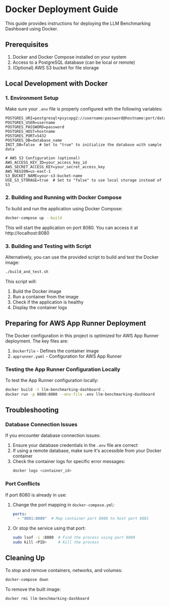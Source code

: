# Docker Deployment Guide

This guide provides instructions for deploying the LLM Benchmarking Dashboard using Docker.

## Prerequisites

1. Docker and Docker Compose installed on your system
2. Access to a PostgreSQL database (can be local or remote)
3. (Optional) AWS S3 bucket for file storage

## Local Development with Docker

### 1. Environment Setup

Make sure your `.env` file is properly configured with the following variables:

```
POSTGRES_URI=postgresql+psycopg2://username:password@hostname:port/database
POSTGRES_USER=username
POSTGRES_PASSWORD=password
POSTGRES_HOST=hostname
POSTGRES_PORT=5432
POSTGRES_DB=database_name
INIT_DB=false  # Set to "true" to initialize the database with sample data

# AWS S3 Configuration (optional)
AWS_ACCESS_KEY_ID=your_access_key_id
AWS_SECRET_ACCESS_KEY=your_secret_access_key
AWS_REGION=us-east-1
S3_BUCKET_NAME=your-s3-bucket-name
USE_S3_STORAGE=true  # Set to "false" to use local storage instead of S3
```

### 2. Building and Running with Docker Compose

To build and run the application using Docker Compose:

```bash
docker-compose up --build
```

This will start the application on port 8080. You can access it at http://localhost:8080

### 3. Building and Testing with Script

Alternatively, you can use the provided script to build and test the Docker image:

```bash
./build_and_test.sh
```

This script will:
1. Build the Docker image
2. Run a container from the image
3. Check if the application is healthy
4. Display the container logs

## Preparing for AWS App Runner Deployment

The Docker configuration in this project is optimized for AWS App Runner deployment. The key files are:

1. `Dockerfile` - Defines the container image
2. `apprunner.yaml` - Configuration for AWS App Runner

### Testing the App Runner Configuration Locally

To test the App Runner configuration locally:

```bash
docker build -t llm-benchmarking-dashboard .
docker run -p 8080:8080 --env-file .env llm-benchmarking-dashboard
```

## Troubleshooting

### Database Connection Issues

If you encounter database connection issues:

1. Ensure your database credentials in the `.env` file are correct
2. If using a remote database, make sure it's accessible from your Docker container
3. Check the container logs for specific error messages:
   ```bash
   docker logs <container_id>
   ```

### Port Conflicts

If port 8080 is already in use:

1. Change the port mapping in `docker-compose.yml`:
   ```yaml
   ports:
     - "8081:8080"  # Map container port 8080 to host port 8081
   ```

2. Or stop the service using that port:
   ```bash
   sudo lsof -i :8080  # Find the process using port 8080
   sudo kill <PID>     # Kill the process
   ```

## Cleaning Up

To stop and remove containers, networks, and volumes:

```bash
docker-compose down
```

To remove the built image:

```bash
docker rmi llm-benchmarking-dashboard
``` 